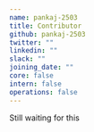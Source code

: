 ```yaml
---
name: pankaj-2503
title: Contributor
github: pankaj-2503
twitter: ""
linkedin: ""
slack: ""
joining_date: ""
core: false
intern: false
operations: false
---
```


Still waiting for this
